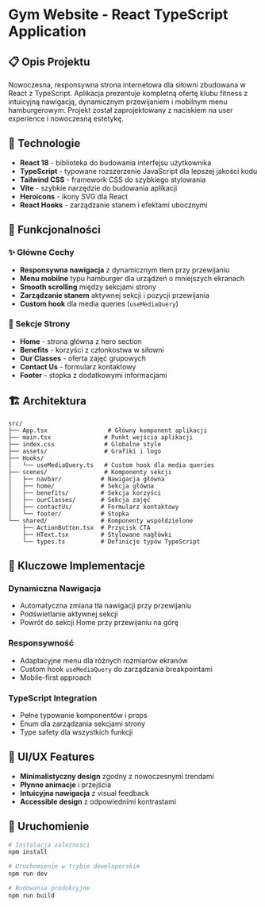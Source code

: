 # Gym Website - React TypeScript Application

## 📋 Opis Projektu

Nowoczesna, responsywna strona internetowa dla siłowni zbudowana w React z TypeScript. Aplikacja prezentuje kompletną ofertę klubu fitness z intuicyjną nawigacją, dynamicznym przewijaniem i mobilnym menu hamburgerowym. Projekt został zaprojektowany z naciskiem na user experience i nowoczesną estetykę.

## 🚀 Technologie

- **React 18** - biblioteka do budowania interfejsu użytkownika
- **TypeScript** - typowane rozszerzenie JavaScript dla lepszej jakości kodu
- **Tailwind CSS** - framework CSS do szybkiego stylowania
- **Vite** - szybkie narzędzie do budowania aplikacji
- **Heroicons** - ikony SVG dla React
- **React Hooks** - zarządzanie stanem i efektami ubocznymi

## 🎯 Funkcjonalności

### ✨ Główne Cechy
- **Responsywna nawigacja** z dynamicznym tłem przy przewijaniu
- **Menu mobilne** typu hamburger dla urządzeń o mniejszych ekranach
- **Smooth scrolling** między sekcjami strony
- **Zarządzanie stanem** aktywnej sekcji i pozycji przewijania
- **Custom hook** dla media queries (`useMediaQuery`)

### 📱 Sekcje Strony
- **Home** - strona główna z hero section
- **Benefits** - korzyści z członkostwa w siłowni
- **Our Classes** - oferta zajęć grupowych
- **Contact Us** - formularz kontaktowy
- **Footer** - stopka z dodatkowymi informacjami

## 🏗️ Architektura

```
src/
├── App.tsx                 # Główny komponent aplikacji
├── main.tsx               # Punkt wejścia aplikacji
├── index.css              # Globalne style
├── assets/                # Grafiki i logo
├── Hooks/
│   └── useMediaQuery.ts   # Custom hook dla media queries
├── scenes/                # Komponenty sekcji
│   ├── navbar/           # Nawigacja główna
│   ├── home/             # Sekcja główna
│   ├── benefits/         # Sekcja korzyści
│   ├── ourClasses/       # Sekcja zajęć
│   ├── contactUs/        # Formularz kontaktowy
│   └── footer/           # Stopka
└── shared/               # Komponenty współdzielone
    ├── ActionButton.tsx  # Przycisk CTA
    ├── HText.tsx         # Stylowane nagłówki
    └── types.ts          # Definicje typów TypeScript
```

## 🔧 Kluczowe Implementacje

### Dynamiczna Nawigacja
- Automatyczna zmiana tła nawigacji przy przewijaniu
- Podświetlanie aktywnej sekcji
- Powrót do sekcji Home przy przewijaniu na górę

### Responsywność
- Adaptacyjne menu dla różnych rozmiarów ekranów
- Custom hook `useMediaQuery` do zarządzania breakpointami
- Mobile-first approach

### TypeScript Integration
- Pełne typowanie komponentów i props
- Enum dla zarządzania sekcjami strony
- Type safety dla wszystkich funkcji

## 🎨 UI/UX Features

- **Minimalistyczny design** zgodny z nowoczesnymi trendami
- **Płynne animacje** i przejścia
- **Intuicyjna nawigacja** z visual feedback
- **Accessible design** z odpowiednimi kontrastami

## 🚀 Uruchomienie

```bash
# Instalacja zależności
npm install

# Uruchomienie w trybie deweloperskim
npm run dev

# Budowanie produkcyjne
npm run build
```
